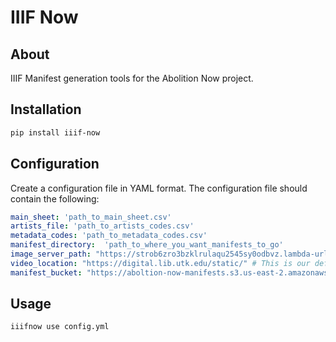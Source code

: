 # IIIF Now

## About

IIIF Manifest generation tools for the Abolition Now project.

## Installation

```bash
pip install iiif-now
```

## Configuration

Create a configuration file in YAML format. The configuration file should contain the following:

```yaml
main_sheet: 'path_to_main_sheet.csv'
artists_file: 'path_to_artists_codes.csv'
metadata_codes: 'path_to_metadata_codes.csv'
manifest_directory:  'path_to_where_you_want_manifests_to_go'
image_server_path: "https://strob6zro3bzklrulaqu2545sy0odbvz.lambda-url.us-east-2.on.aws/iiif/3/" # This is our default Image Server as of April 2, 2024.
video_location: "https://digital.lib.utk.edu/static/" # This is our default video location as of April 2, 2024. It will move in the future.
manifest_bucket: "https://aboltion-now-manifests.s3.us-east-2.amazonaws.com/" # This is a unique pattern for naming canvases. It should not be dereferenceable. 404 preferred.
```

## Usage

```bash
iiifnow use config.yml
```
